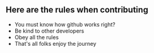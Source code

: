 ## Here are the rules when contributing

* You must know how github works right?
* Be kind to other developers
* Obey all the rules
* That's all folks enjoy the journey

